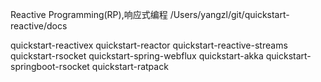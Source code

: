
Reactive Programming(RP),响应式编程
/Users/yangzl/git/quickstart-reactive/docs



quickstart-reactivex
quickstart-reactor
quickstart-reactive-streams
quickstart-rsocket
quickstart-spring-webflux
quickstart-akka
quickstart-springboot-rsocket
quickstart-ratpack




